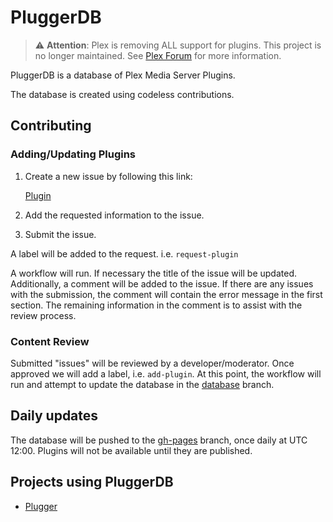 # PluggerDB

> :warning: **Attention**: Plex is removing ALL support for plugins. This project is no longer maintained.
> See [Plex Forum](https://forums.plex.tv/t/important-information-for-users-running-plex-media-server-on-nvidia-shield-devices/883484)
> for more information.

PluggerDB is a database of Plex Media Server Plugins.

The database is created using codeless contributions.

## Contributing

### Adding/Updating Plugins

1. Create a new issue by following this link:

    [Plugin](https://github.com/LizardByte/PluggerDB/issues/new?assignees=&labels=request-plugin&template=plugin.yml&title=%5BPLUGIN%5D%3A+)

2. Add the requested information to the issue.
3. Submit the issue.

A label will be added to the request. i.e. `request-plugin`

A workflow will run. If necessary the title of the issue will be updated. Additionally, a comment will be added to the
issue. If there are any issues with the submission, the comment will contain the error message in the first section.
The remaining information in the comment is to assist with the review process.

### Content Review

Submitted "issues" will be reviewed by a developer/moderator. Once approved we will add a label, i.e. `add-plugin`.
At this point, the workflow will run and attempt to update the database in the
[database](https://github.com/LizardByte/PluggerDB/tree/database) branch.

## Daily updates

The database will be pushed to the [gh-pages](https://github.com/LizardByte/PluggerDB/tree/gh-pages) branch, once daily
at UTC 12:00. Plugins will not be available until they are published.

## Projects using PluggerDB

- [Plugger](https://github.com/LizardByte/Plugger)
